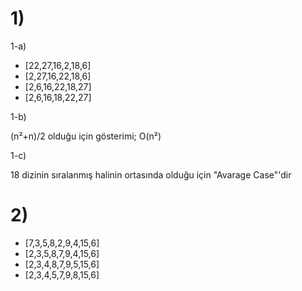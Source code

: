 # 1)
1-a)

- [22,27,16,2,18,6]
- [2,27,16,22,18,6]
- [2,6,16,22,18,27]
- [2,6,16,18,22,27]

1-b)

(n²+n)/2 olduğu için gösterimi;
O(n²)

1-c)

18 dizinin sıralanmış halinin ortasında olduğu için "Avarage Case"'dir


# 2)

- [7,3,5,8,2,9,4,15,6]
- [2,3,5,8,7,9,4,15,6]
- [2,3,4,8,7,9,5,15,6]
- [2,3,4,5,7,9,8,15,6]

